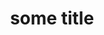 ---
title: some title
category: Standard-Operating-Procedures
layout: docs_home
docs_css: markdown
empty: true
---